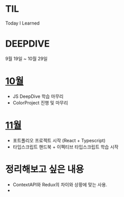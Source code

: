 # TIL
Today I Learned

# DEEPDIVE
9월 19일 ~ 10월 29일

# [10월](https://github.com/dnrgus1127/TIL/tree/main/days/2023/10)
- JS DeepDive 학습 마무리
- ColorProject 진행 및 마무리

# [11월](https://github.com/dnrgus1127/TIL/tree/main/days/11%EC%9B%94)
- 포트폴리오 프로젝트 시작 (React + Typescript)
- 타입스크립트 핸드북 + 이펙티브 타입스크립트 학습 시작



# 정리해보고 싶은 내용
- ContextAPI와 Redux의 차이와 상황에 맞는 사용.
- 
